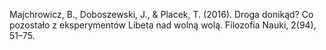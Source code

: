 ﻿---
layout: post
date:   2016-01-06 09:00:00
link: http://cejsh.icm.edu.pl/cejsh/element/bwmeta1.element.desklight-60a0c551-16e2-437c-9187-6b9c8fd34c9c
categories: article
year: 2016
---

Majchrowicz, B., Doboszewski, J., & Placek, T. (2016). Droga donikąd? Co pozostało z eksperymentów Libeta nad wolną wolą. Filozofia Nauki, 2(94), 51–75.
